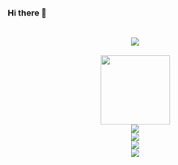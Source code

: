 ### Hi there 👋

<h1 align="center"> <a href="https://sunguoqi.com/"> <img src="https://readme-typing-svg.herokuapp.com/?lines=cconsole.log(%22Hello%2C%20World!%22);小林同学祝您今天愉快!&center=true&size=27"> </a> </h1>

<!--
**coding-lin/coding-lin** is a ✨ _special_ ✨ repository because its `README.md` (this file) appears on your GitHub profile.

Here are some ideas to get you started:

- 🔭 I’m currently working on ...
- 🌱 I’m currently learning ...
- 👯 I’m looking to collaborate on ...
- 🤔 I’m looking for help with ...
- 💬 Ask me about ...
- 📫 How to reach me: ...
- 😄 Pronouns: ...
- ⚡ Fun fact: ...
-->

<div align="center"> <img height="137px" src="https://github-readme-stats.vercel.app/api?username=coding-lin&hide_title=true&hide_border=true&show_icons=trueline_height=21&text_color=000&icon_color=000&bg_color=0,ea6161,ffc64d,fffc4d,52fa5a&theme=graywhite" /> </div>

<div align="center"> <img src="https://github-readme-stats.vercel.app/api/top-langs/?username=coding-lin&hide_title=true&hide_border=true&layout=compact&langs_count=6&text_color=000&icon_color=fff&bg_color=0,52fa5a,4dfcff,c64dff&theme=graywhite" /> </div>

<div align="center"> <img src="https://github-profile-trophy.vercel.app/?username=coding-lin" /> </div>

<div align="center"> <img src="https://visitor-badge.glitch.me/badge?page_id=coding-lin" /> </div>

<div align="center"> <img src="https://activity-graph.herokuapp.com/graph?username=coding-lin&theme=xcode" /> </div>
